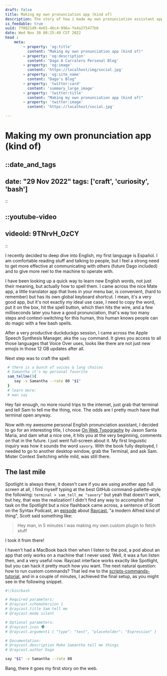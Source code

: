 ```yaml
---
draft: false
title: Making my own pronunciation app (kind of)
description: The story of how i made my own pronunciation assistant app
is_feedable: true
uuid: 7f0821d9-4e65-46c4-996a-fe4a275477b6
date: Wed Nov 30 00:25:49 CST 2022
head : 
    meta: 
        - property: 'og:title'
          content: "Making my own pronunciation app (kind of)"
        - property: 'og:description'
          content: 'Dago A Carralero Personal Blog'
        - property: 'og:image'
          content: 'https://localhost/img/social.jpg'
        - property: 'og:site_name'
          content: "Dago's Blog"
        - property: 'twitter:card'
          content: 'summary_large_image'
        - property: 'twitter:title'
          content: "Making my own pronunciation app (kind of)"
        - property: 'twitter:image'
          content: 'https://localhost/social.jpg'

---
```


# Making my own pronunciation app (kind of)

::date_and_tags
---
date: "29 Nov 2022"
tags: ['craft', 'curiosity', 'bash']
---
::



::youtube-video
---
videoId: 9TNrvH_OzCY
---
::

I recently decided to deep dive into English, my first language is Español. I am comfortable reading stuff and talking to people, but I feel a strong need to get more effective at communicating with others (future Dago included) and to give more reel to the machine to operate with.

I have been looking up a quick way to learn new English words, not just their meaning, but actually how to spell them. I came across the nice Mate app, a little translator app that lives in your menu bar, is convenient, (hard to remember) but has its own global keyboard shortcut. I mean, it's a very good app, but it's not exactly my ideal use case, I need to copy the word, put it on the box, hit the spell button, which then hits the wire, and a few milliseconds later you have a good pronunciation, that's way too many steps and context-switching for this human, this human knows people can do magic with a few bash spells.

After a very productive duckduckgo session, I came across the Apple Speech Synthesis Manager, aka the `say` command. It gives you access to all those languages that Voice Over uses, looks like there are not just new emojis in those 12 GB updates after all.

Next step was to craft the spell:
```bash
 # there is a bunch of voices & lang choices
 # Samantha it's my personal favorite
 sam_tellme(){
    say -v Samantha --rate 80 "$1"
 }
 # learn more:
 # man say
```

Hey fair enough, no more round trips to the internet, just grab that terminal and tell Sam to tell me the thing, nice. The odds are I pretty much have that terminal open anyway.

Now with my awesome personal English pronunciation assistant, I decided to go for an interesting title, I choose [On Web Typography](https://abookapart.com/products/on-web-typography) by Jason Santa Maria, and dam what a nice one, it hits you at the very beginning, comments on that in the future. I just went full-screen about it. My first linguistic inquiry was how it sounds the word `savory`. With the book fully deployed, I needed to go to another desktop window, grab the Terminal, and ask Sam. Mister Context Switching while mild, was still there.


## The last mile

Spotlight is always there, it doesn't care if you are using another app full screen at all, I find myself typing at the best GitHub command-pallette-style the following: `terminal > sam_tell_me "savory"` but yeah that doesn't work, but hey, that was the realization! I didn't find any way to accomplish that task on the Spotlight but a nice flashback came across, a sentence of Scott on the Syntax Podcast, an [episode](https://syntax.fm/show/511/supper-club-raycast-with-thomas-mann) about [Raycast](https://www.raycast.com), "a modern Alfred kind of thing", Scott said something like: 

> Hey man, in 5 minutes I was making my own custom plugin to fetch stuff

I took it from there!

I haven't had a MacBook back then when I listen to the pod, a pod about an app that only works on a machine that I never used. Well, it was a fun listen then, and a very useful now. Raycast interface works exactly like Spotlight, but you can hack it pretty much how you want. The next natural question: how to run custom commands? That led me to the [scripts-commands-tutorial](https://www.raycast.com/blog/getting-started-with-script-commands), and in a couple of minutes, I achieved the final setup, as you might see in the following snippet.


```bash
#!/bin/bash

# Required parameters:
# @raycast.schemaVersion 1
# @raycast.title Sam tell me 
# @raycast.mode silent

# Optional parameters:
# @raycast.icon 🗣
# @raycast.argument1 { "type": "text", "placeholder": "Expression" }

# Documentation:
# @raycast.description Make Samantha tell me things
# @raycast.author Dago

say "$1" -v Samantha --rate 80

```


Bang, there it goes my first story on the web.
